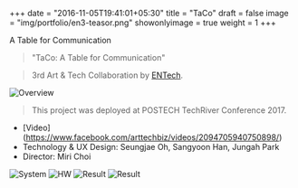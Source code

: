+++
date = "2016-11-05T19:41:01+05:30"
title = "TaCo"
draft = false
image = "img/portfolio/en3-teasor.png"
showonlyimage = true
weight = 1
+++

A Table for Communication
<!--more-->

> "TaCo: A Table for Communication"

> 3rd Art & Tech Collaboration by [ENTech](https://www.facebook.com/arttechbiz).
 
![Overview][1]

> This project was deployed at POSTECH TechRiver Conference 2017.

* [Video] (https://www.facebook.com/arttechbiz/videos/2094705940750898/)
* Technology & UX Design: Seungjae Oh, Sangyoon Han, Jungah Park
* Director: Miri Choi


![System][2]
![HW][3]
![Result][4]
![Result][5]


[1]: /img/portfolio/en3-overview.png
[2]: /img/portfolio/en3-system.png
[3]: /img/portfolio/en3-table.png
[4]: /img/portfolio/en3-res1.png
[5]: /img/portfolio/en3-res2.png
